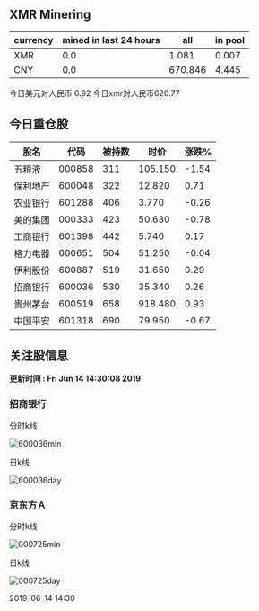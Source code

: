 ## XMR Minering

|currency|mined in last 24 hours|all|in pool|
|---|---|---|---|
|XMR|0.0|1.081|0.007|
|CNY|0.0|670.846|4.445|

今日美元对人民币 6.92	今日xmr对人民币620.77


## 今日重仓股 

|股名|代码|被持数|时价|涨跌%|
|---|---|---|---|---|
|五粮液|000858|311|105.150|-1.54|
|保利地产|600048|322|12.820|0.71|
|农业银行|601288|406|3.770|-0.26|
|美的集团|000333|423|50.630|-0.78|
|工商银行|601398|442|5.740|0.17|
|格力电器|000651|504|51.250|-0.04|
|伊利股份|600887|519|31.650|0.29|
|招商银行|600036|530|35.340|0.26|
|贵州茅台|600519|658|918.480|0.93|
|中国平安|601318|690|79.950|-0.67|

## 关注股信息
**更新时间 : Fri Jun 14 14:30:08 2019**
### 招商银行 
分时k线

![600036min](http://image.sinajs.cn/newchart/min/n/sh600036.gif)

日k线

![600036day](http://image.sinajs.cn/newchart/daily/n/sh600036.gif)

### 京东方Ａ 
分时k线

![000725min](http://image.sinajs.cn/newchart/min/n/sz000725.gif)

日k线

![000725day](http://image.sinajs.cn/newchart/daily/n/sz000725.gif)

2019-06-14 14:30